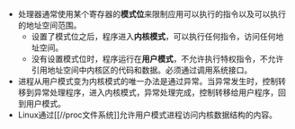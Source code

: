 - 处理器通常使用某个寄存器的**模式位**来限制应用可以执行的指令以及可以执行的地址空间范围。
	- 设置了模式位之后，程序进入**内核模式**，可以执行任何指令，访问任何地址空间。
	- 没有设置模式位时，程序运行在**用户模式**，不允许执行特权指令，不允许引用地址空间中内核区的代码和数据。必须通过调用系统接口。
- 进程从用户模式变为内核模式的唯一办法是通过异常。当异常发生时，控制转移到异常处理程序，进入内核模式，异常处理完成，控制转移给用户程序，回到用户模式。
- Linux通过[[//proc文件系统]]允许用户模式进程访问内核数据结构的内容。